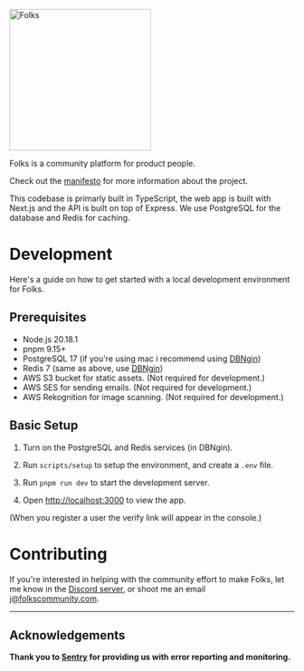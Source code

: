 <p align="left">
  <picture>
    <source media="(prefers-color-scheme: dark)" srcset="https://cdn.rokita.me/folks/logo-white.svg">
    <source media="(prefers-color-scheme: light)" srcset="https://cdn.rokita.me/folks/logo.svg">
    <img alt="Folks" src="https://cdn.rokita.me/folks/logo.svg" width="250px">
  </picture>
</p>
<p></p>

Folks is a community platform for product people.

Check out the [manifesto](https://folkscommunity.com/manifesto) for more information about the project.

This codebase is primarly built in TypeScript, the web app is built with Next.js and the API is built on top of Express. We use PostgreSQL for the database and Redis for caching.

# Development

Here's a guide on how to get started with a local development environment for Folks.

## Prerequisites

- Node.js 20.18.1
- pnpm 9.15+
- PostgreSQL 17 (if you're using mac i recommend using [DBNgin](https://dbngin.com/))
- Redis 7 (same as above, use [DBNgin](https://dbngin.com/))
- AWS S3 bucket for static assets. (Not required for development.)
- AWS SES for sending emails. (Not required for development.)
- AWS Rekognition for image scanning. (Not required for development.)

## Basic Setup

1. Turn on the PostgreSQL and Redis services (in DBNgin).

2. Run `scripts/setup` to setup the environment, and create a `.env` file.

3. Run `pnpm run dev` to start the development server.

4. Open [http://localhost:3000](http://localhost:3000) to view the app.

(When you register a user the verify link will appear in the console.)

# Contributing

If you're interested in helping with the community effort to make Folks, let me know in the [Discord server](https://discord.gg/BmWznBhHzk), or shoot me an email [j@folkscommunity.com](mailto:j@folkscommunity.com).

---

## Acknowledgements

**Thank you to [Sentry](https://sentry.io?utm_source=folks) for providing us with error reporting and monitoring.**
